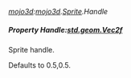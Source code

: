 _[mojo3d](../../modules/mojo3d/mojo3d-module.md):[mojo3d](../../modules/mojo3d/mojo3d-module.md).[Sprite](../../modules/mojo3d/mojo3d-sprite.md).Handle_
##### Property Handle:[std.geom.Vec2f](../../modules/std/std-geom-vec2f.md)
Sprite handle.

Defaults to 0.5,0.5.
